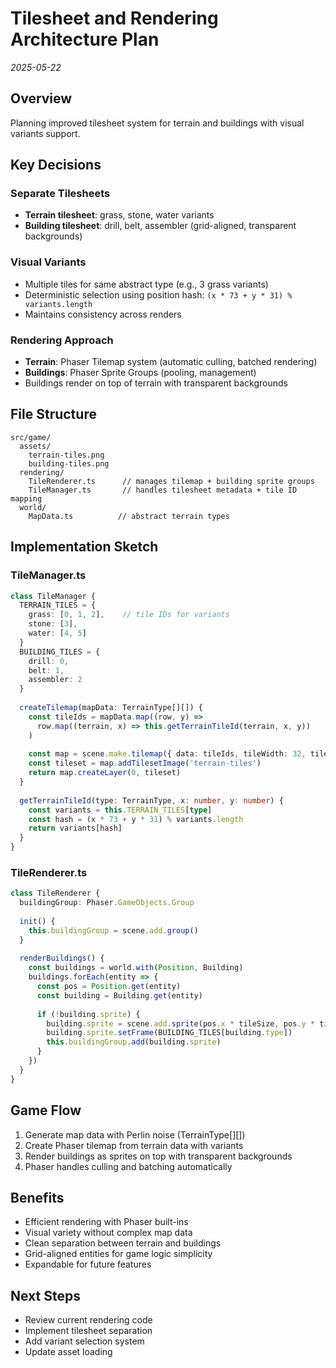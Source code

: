 # Tilesheet and Rendering Architecture Plan

*2025-05-22*

## Overview
Planning improved tilesheet system for terrain and buildings with visual variants support.

## Key Decisions

### Separate Tilesheets
- **Terrain tilesheet**: grass, stone, water variants
- **Building tilesheet**: drill, belt, assembler (grid-aligned, transparent backgrounds)

### Visual Variants
- Multiple tiles for same abstract type (e.g., 3 grass variants)
- Deterministic selection using position hash: `(x * 73 + y * 31) % variants.length`
- Maintains consistency across renders

### Rendering Approach
- **Terrain**: Phaser Tilemap system (automatic culling, batched rendering)
- **Buildings**: Phaser Sprite Groups (pooling, management)
- Buildings render on top of terrain with transparent backgrounds

## File Structure
```
src/game/
  assets/
    terrain-tiles.png
    building-tiles.png
  rendering/
    TileRenderer.ts      // manages tilemap + building sprite groups
    TileManager.ts       // handles tilesheet metadata + tile ID mapping
  world/
    MapData.ts          // abstract terrain types
```

## Implementation Sketch

### TileManager.ts
```typescript
class TileManager {
  TERRAIN_TILES = {
    grass: [0, 1, 2],    // tile IDs for variants
    stone: [3],
    water: [4, 5]
  }
  BUILDING_TILES = {
    drill: 0,
    belt: 1,
    assembler: 2
  }
  
  createTilemap(mapData: TerrainType[][]) {
    const tileIds = mapData.map((row, y) => 
      row.map((terrain, x) => this.getTerrainTileId(terrain, x, y))
    )
    
    const map = scene.make.tilemap({ data: tileIds, tileWidth: 32, tileHeight: 32 })
    const tileset = map.addTilesetImage('terrain-tiles')
    return map.createLayer(0, tileset)
  }
  
  getTerrainTileId(type: TerrainType, x: number, y: number) {
    const variants = this.TERRAIN_TILES[type]
    const hash = (x * 73 + y * 31) % variants.length
    return variants[hash]
  }
}
```

### TileRenderer.ts
```typescript
class TileRenderer {
  buildingGroup: Phaser.GameObjects.Group
  
  init() {
    this.buildingGroup = scene.add.group()
  }
  
  renderBuildings() {
    const buildings = world.with(Position, Building)
    buildings.forEach(entity => {
      const pos = Position.get(entity)
      const building = Building.get(entity)
      
      if (!building.sprite) {
        building.sprite = scene.add.sprite(pos.x * tileSize, pos.y * tileSize, 'building-sheet')
        building.sprite.setFrame(BUILDING_TILES[building.type])
        this.buildingGroup.add(building.sprite)
      }
    })
  }
}
```

## Game Flow
1. Generate map data with Perlin noise (TerrainType[][])
2. Create Phaser tilemap from terrain data with variants
3. Render buildings as sprites on top with transparent backgrounds
4. Phaser handles culling and batching automatically

## Benefits
- Efficient rendering with Phaser built-ins
- Visual variety without complex map data
- Clean separation between terrain and buildings
- Grid-aligned entities for game logic simplicity
- Expandable for future features

## Next Steps
- Review current rendering code
- Implement tilesheet separation
- Add variant selection system
- Update asset loading